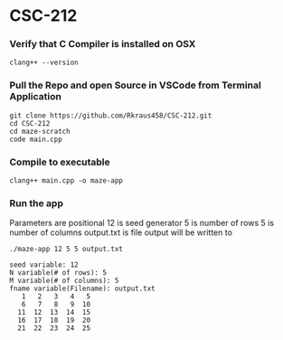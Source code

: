 # CSC-212

### Verify that C Compiler is installed on OSX
```
clang++ --version
```


### Pull the Repo and open Source in VSCode from Terminal Application
```
git clone https://github.com/Rkraus458/CSC-212.git
cd CSC-212
cd maze-scratch
code main.cpp
```

### Compile to executable
```
clang++ main.cpp -o maze-app
```
### Run the app

Parameters are positional
12 is seed generator
5 is number of rows
5 is number of columns
output.txt is file output will be written to

```
./maze-app 12 5 5 output.txt

seed variable: 12
N variable(# of rows): 5
M variable(# of columns): 5
fname variable(Filename): output.txt
   1   2   3   4   5
   6   7   8   9  10
  11  12  13  14  15
  16  17  18  19  20
  21  22  23  24  25
```
